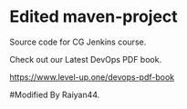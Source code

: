 # Edited maven-project
Source code for CG Jenkins course.

Check out our Latest DevOps PDF book.

https://www.level-up.one/devops-pdf-book


#Modified By Raiyan44.
